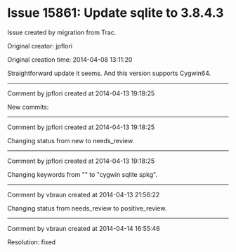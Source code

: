 # Issue 15861: Update sqlite to 3.8.4.3

Issue created by migration from Trac.

Original creator: jpflori

Original creation time: 2014-04-08 13:11:20

Straightforward update it seems.
And this version supports Cygwin64.


---

Comment by jpflori created at 2014-04-13 19:18:25

New commits:


---

Comment by jpflori created at 2014-04-13 19:18:25

Changing status from new to needs_review.


---

Comment by jpflori created at 2014-04-13 19:18:25

Changing keywords from "" to "cygwin sqlite spkg".


---

Comment by vbraun created at 2014-04-13 21:56:22

Changing status from needs_review to positive_review.


---

Comment by vbraun created at 2014-04-14 16:55:46

Resolution: fixed
